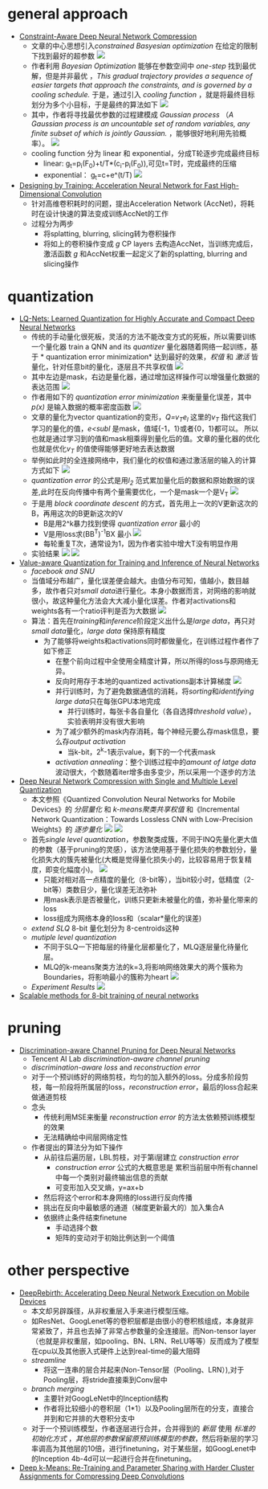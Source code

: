 # general approach
* [Constraint-Aware Deep Neural Network Compression](http://www.sfu.ca/~ftung/papers/constraintaware_eccv18.pdf)
  * 文章的中心思想引入*constrained Basyesian optimization* 在给定的限制下找到最好的超参数
        ![](01.png)
  * 作者利用 *Bayesian Optimization* 能够在参数空间中 *one-step* 找到最优解，但是并非最优 ，*This gradual trajectory provides a sequence of easier targets that approach the constraints, and is governed by a cooling schedule.* 于是，通过引入 *cooling function* ，就是将最终目标划分为多个小目标，于是最终的算法如下
        ![](02.png)
  * 其中，作者将寻找最优参数的过程建模成 *Gaussian process* （*A Gaussian process is an uncountable set of random variables, any finite subset of which is jointly Gaussian.* ，能够很好地利用先验概率）。
        ![](03.png)
  * cooling function 分为 linear 和 exponential，分成T轮逐步完成最终目标
    * linear: g<sub>t</sub>=p<sub>i</sub>(F<sub>0</sub>)+t/T\*(c<sub>i</sub>-p<sub>i</sub>(F<sub>0</sub>)),可见t=T时，完成最终的压缩
    * exponential： g<sub>t</sub>=c+e^(t/T)
      ![](04.png)
* [Designing by Training: Acceleration Neural Network for Fast High-Dimensional Convolution](https://dailongquan.github.io/files/publications/nips2018(1).pdf)
  * 针对高维卷积耗时的问题，提出Acceleration Network (AccNet)，将耗时在设计快速的算法变成训练AccNet的工作
  * 过程分为两步
    * 将splatting, blurring, slicing转为卷积操作
    * 将如上的卷积操作变成 *g* CP layers 去构造AccNet，当训练完成后，激活函数 *g* 和AccNet权重一起定义了新的splatting, blurring and slicing操作

# quantization
* [LQ-Nets: Learned Quantization for Highly Accurate and Compact Deep Neural Networks](http://cn.arxiv.org/abs/1807.10029)
  * 传统的手动量化很死板，灵活的方法不能改变方式的死板，所以需要训练一个量化器 train a QNN and its *quantizer* 量化器随着网络一起训练，基于 * quantization error minimization* 达到最好的效果，*权值* 和 *激活* 皆量化，针对任意bit的量化，逐层且不共享权值
        ![](07.png)
  * 其中左边是mask，右边是量化器，通过增加这样操作可以增强量化数据的表达范围
        ![](06.png)
  * 作者用如下的 *quantization error minimization* 来衡量量化误差，其中 *p(x)* 是输入数据的概率密度函数
        ![](05.png)
  * 文章的量化为vector quantization的变形，*Q=v<sub>T</sub>e<sub>l</sub>* 这里的*v<sub>T</sub>* 指代这我们学习的量化的值，*e<subl</sub>* 是mask，值域{-1，1}或者{0，1}都可以。 所以也就是通过学习到的值和mask相乘得到量化后的值。文章的量化器的优化也就是优化*v<sub>T</sub>* 的值使得能够更好地去表达数据
  * 举例如此时的全连接网络中，我们量化的权值和通过激活层的输入的计算方式如下
        ![](08.png)
  * *quantization error* 的公式是用*l<sub>2</sub>* 范式累加量化后的数据和原始数据的误差,此时在反向传播中有两个量需要优化，一个是mask一个是V<sub>T</sub>
         ![](09.png)
  * 于是用 *block coordinate descent* 的方式，首先用上一次的V更新这次的B，再用这次的B更新这次的V
    * B是用2^k暴力找到使得 *quantization error* 最小的
    * V是用loss求(BB<sup>T</sup>)<sup>-1</sup>BX 最小
         ![](10.png)
    * 每轮重复T次，通常设为1，因为作者实验中增大T没有明显作用
  * 实验结果
    ![](11.png) ![](12.png)
* [Value-aware Quantization for Training and Inference of Neural Networks](https://arxiv.org/abs/1804.07802)
  * *facebook and SNU*
  * 当值域分布越广，量化误差便会越大。由值分布可知，值越小，数目越多，故作者只对*small data*进行量化。本身小数据而言，对网络的影响就很小，故这种量化方法会大大减小量化误差。作者对activations和weights各有一个ratio评判是否为大数据
     ![](13.png)
  * 算法：首先在*training*和*inference*阶段定义出什么是*large data*，再只对*small data*量化，*large data* 保持原有精度
    * 为了能够将weights和activations同时都做量化，在训练过程作者作了如下修正
      * 在整个前向过程中全使用全精度计算，所以所得的loss与原网络无异。
      * 反向时用存于本地的quantized activations副本计算梯度
        ![](17.png)
      * 并行训练时，为了避免数据通信的消耗，将*sorting*和*identifying* *large data*只在每张GPU本地完成
        * 并行训练时，每张卡各自量化（各自选择*threshold value*），实验表明并没有很大影响
      * 为了减少额外的mask内存消耗，每个神经元要么存mask信息，要么存*output activation*
        * 当k-bit，2<sup>k</sup>-1表示value，剩下的一个代表mask
      * *activation annealing*：整个训练过程中的*amount of latge data*波动很大，个数随着iter增多由多变少，所以采用一个逐步的方法
* [Deep Neural Network Compression with Single and Multiple Level Quantization](https://arxiv.org/abs/1803.03289)
  * 本文参照《Quantized Convolution Neural Networks for Mobile Devices》的 *分层量化* 和 *k-means聚类共享权值* 和《Incremental Network Quantization：Towards Lossless CNN with Low-Precision Weights》的 *逐步量化*
    ![](14.png)
    ![](16.png)
  * 首先*single level quantization*，参数聚类成簇，不同于INQ先量化更大值的参数（基于pruning的灵感），该方法使用基于量化损失的参数划分，量化损失大的簇先被量化(大概是觉得量化损失小的，比较容易用于恢复精度，即变化幅度小)。
      ![](15.png)
     * 只能对相对高一点精度的量化（8-bit等），当bit较小时，低精度（2-bit等）类数目少，量化误差无法弥补
     * 用mask表示是否被量化，训练只更新未被量化的值，弥补量化带来的loss
     * loss组成为网络本身的loss和（scalar\*量化的误差)
  * *extend SLQ* 8-bit 量化划分为 8-centroids这种
  * *mutiple level quantization*
     * 不同于SLQ一下把每层的待量化层都量化了，MLQ逐层量化待量化层。
     * MLQ的k-means聚类方法的k=3,将影响网络效果大的两个簇称为Boundaries，将影响最小的簇称为heart
      ![](18.png)
  * *Experiment Results*
     ![](19.png)
* [Scalable methods for 8-bit training of neural networks](https://arxiv.org/abs/1805.11046)

# pruning
* [Discrimination-aware Channel Pruning for Deep Neural Networks](https://arxiv.org/abs/1810.11809)
  * Tencent AI Lab *discrimination-aware channel pruning*
  * *discrimination-aware loss* and *reconstruction error*
  * 对于一个预训练好的网络剪枝，均匀的加入额外的loss。分成多阶段剪枝，每一阶段将所属层的loss，*reconstruction error*，最后的loss合起来做通道剪枝
  * 念头
    * 传统利用MSE来衡量 *reconstruction error* 的方法太依赖预训练模型的效果
    * 无法精确给中间层网络定性
  * 作者提出的算法分为如下操作
    * 从前往后遍历层，LBL剪枝，对于第i层建立 *construction error*
      * *construction error* 公式的大概意思是 累积当前层中所有channel中每一个类别对最终输出信息的贡献
      * 可变形加入交叉熵，y=ax+b
    * 然后将这个error和本身网络的loss进行反向传播
    * 挑出在反向中最敏感的通道（梯度更新最大的）加入集合A
    * 依据终止条件结束finetune
      * 手动选择个数
      * 矩阵的变动对于初始比例达到一个阈值

# other perspective
* [DeepRebirth: Accelerating Deep Neural Network Execution on Mobile Devices](https://aaai.org/ocs/index.php/AAAI/AAAI18/paper/view/16652)
  * 本文却另辟蹊径，从非权重层入手来进行模型压缩。
  * 如ResNet、GoogLenet等的卷积层都是由很小的卷积核组成，本身就非常紧致了，并且也去掉了非常占参数量的全连接层。而Non-tensor layer（也就是非权重层，如pooling、BN、LRN、ReLU等等）反而成为了模型在cpu以及其他嵌入式硬件上达到real-time的最大阻碍
  * *streamline*
    * 将这一连串的层合并起来(Non-Tensor层（Pooling、LRN）),对于Pooling层，将stride直接乘到Conv层中
  * *branch merging*
    * 主要针对GoogLeNet中的Inception结构
    * 作者将比较细小的卷积层（1*1）以及Pooling层所在的分支，直接合并到和它并排的大卷积分支中
  * 对于一个预训练模型，作者逐层进行合并，合并得到的 *新层* 使用 *标准的初始化方式* ，*其他层的参数保留原预训练模型的参数*，然后将新层的学习率调高为其他层的10倍，进行finetuning，对于某些层，如GoogLenet中的Inception 4b-4d可以一起进行合并在finetuning。
* [Deep k-Means: Re-Training and Parameter Sharing with Harder Cluster Assignments for Compressing Deep Convolutions](http://cn.arxiv.org/abs/1806.09228)
